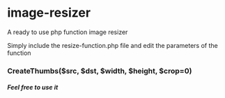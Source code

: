 # image-resizer
A ready to use php function image resizer

Simply include the resize-function.php file and edit the parameters of the function 

<h3>CreateThumbs($src, $dst, $width, $height, $crop=0)</h3>

<h5>Feel free to use it</h5>
